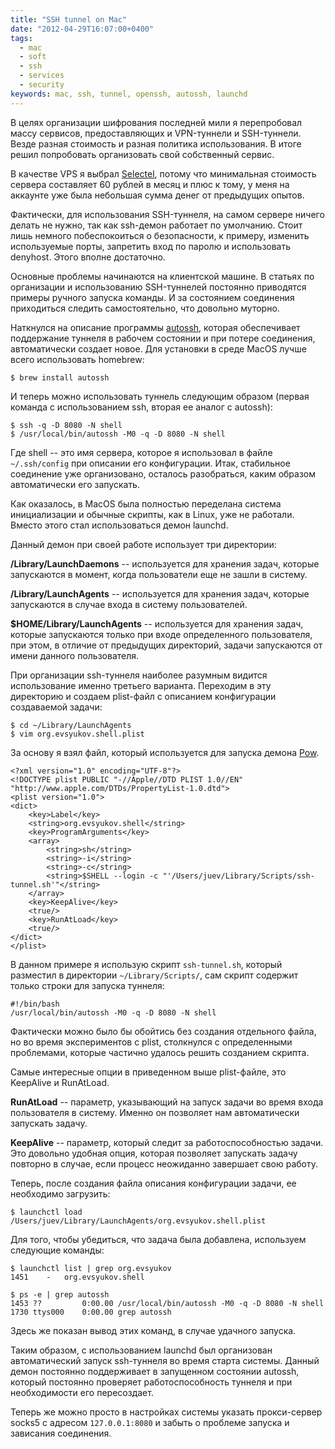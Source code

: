 ```yaml
---
title: "SSH tunnel on Mac"
date: "2012-04-29T16:07:00+0400"
tags:
  - mac
  - soft
  - ssh
  - services
  - security
keywords: mac, ssh, tunnel, openssh, autossh, launchd
---
```

В целях организации шифрования последней мили я перепробовал массу сервисов, предоставляющих и VPN-туннели и SSH-туннели. Везде разная стоимость и разная политика использования. В итоге решил попробовать организовать свой собственный сервис.

В качестве VPS я выбрал [Selectel](https://selectel.ru/ "Windows и Linux сервера"), потому что минимальная стоимость сервера составляет 60 рублей в месяц и плюс к тому, у меня на аккаунте уже была небольшая сумма денег от предыдущих опытов.

Фактически, для использования SSH-туннеля, на самом сервере ничего делать не нужно, так как ssh-демон работает по умолчанию. Стоит лишь немного побеспокоиться о безопасности, к примеру, изменить используемые порты, запретить вход по паролю и использовать denyhost. Этого вполне достаточно.

Основные проблемы начинаются на клиентской машине. В статьях по организации и использованию SSH-туннелей постоянно приводятся примеры ручного запуска команды. И за состоянием соединения приходиться следить самостоятельно, что довольно муторно.

Наткнулся на описание программы [autossh](http://www.harding.motd.ca/autossh/ "AutoSSH"), которая обеспечивает поддержание туннеля в рабочем состоянии и при потере соединения, автоматически создает новое. Для установки в среде MacOS лучше всего использовать homebrew:

    $ brew install autossh

И теперь можно использовать туннель следующим образом (первая команда с использованием ssh, вторая ее аналог с autossh):

    $ ssh -q -D 8080 -N shell
    $ /usr/local/bin/autossh -M0 -q -D 8080 -N shell

Где shell -- это имя сервера, которое я использовал в файле `~/.ssh/config` при описании его конфигурации. Итак, стабильное соединение уже организовано, осталось разобраться, каким образом автоматически его запускать.

Как оказалось, в MacOS была полностью переделана система инициализации и обычные скрипты, как в Linux, уже не работали. Вместо этого стал использоваться демон launchd.

Данный демон при своей работе использует три директории:

**/Library/LaunchDaemons** -- используется для хранения задач, которые запускаются в момент, когда пользователи еще не зашли в систему.

**/Library/LaunchAgents** -- используется для хранения задач, которые запускаются в случае входа в систему пользователей.

**$HOME/Library/LaunchAgents** -- используется для хранения задач, которые запускаются только при входе определенного пользователя, при этом, в отличие от предыдущих директорий, задачи запускаются от имени данного пользователя.

При организации ssh-туннеля наиболее разумным видится использование именно третьего варианта. Переходим в эту директорию и создаем plist-файл с описанием конфигурации создаваемой задачи:

    $ cd ~/Library/LaunchAgents
    $ vim org.evsyukov.shell.plist

За основу я взял файл, который используется для запуска демона [Pow](/2011/12/10/pow/ "Pow - простой локальный вебсервер").

    <?xml version="1.0" encoding="UTF-8"?>
    <!DOCTYPE plist PUBLIC "-//Apple//DTD PLIST 1.0//EN" "http://www.apple.com/DTDs/PropertyList-1.0.dtd">
    <plist version="1.0">
    <dict>
    	<key>Label</key>
    	<string>org.evsyukov.shell</string>
    	<key>ProgramArguments</key>
    	<array>
    		<string>sh</string>
    		<string>-i</string>
    		<string>-c</string>
    		<string>$SHELL --login -c "'/Users/juev/Library/Scripts/ssh-tunnel.sh'"</string>
    	</array>
    	<key>KeepAlive</key>
    	<true/>
    	<key>RunAtLoad</key>
    	<true/>
    </dict>
    </plist>

В данном примере я использую скрипт `ssh-tunnel.sh`, который разместил в директории `~/Library/Scripts/`, сам скрипт содержит только строки для запуска туннеля:

    #!/bin/bash
    /usr/local/bin/autossh -M0 -q -D 8080 -N shell

Фактически можно было бы обойтись без создания отдельного файла, но во время экспериментов с plist, столкнулся с определенными проблемами, которые частично удалось решить созданием скрипта.

Самые интересные опции в приведенном выше plist-файле, это KeepAlive и RunAtLoad.

**RunAtLoad** -- параметр, указывающий на запуск задачи во время входа пользователя в систему. Именно он позволяет нам автоматически запускать задачу.

**KeepAlive** -- параметр, который следит за работоспособностью задачи. Это довольно удобная опция, которая позволяет запускать задачу повторно в случае, если процесс неожиданно завершает свою работу.

Теперь, после создания файла описания конфигурации задачи, ее необходимо загрузить:

    $ launchctl load /Users/juev/Library/LaunchAgents/org.evsyukov.shell.plist

Для того, чтобы убедиться, что задача была добавлена, используем следующие команды:

    $ launchctl list | grep org.evsyukov
    1451	-	org.evsyukov.shell

    $ ps -e | grep autossh
    1453 ??         0:00.00 /usr/local/bin/autossh -M0 -q -D 8080 -N shell
    1730 ttys000    0:00.00 grep autossh

Здесь же показан вывод этих команд, в случае удачного запуска.

Таким образом, с использованием launchd был организован автоматический запуск ssh-туннеля во время старта системы. Данный демон постоянно поддерживает в запущенном состоянии autossh, который постоянно проверяет работоспособность туннеля и при необходимости его пересоздает.

Теперь же можно просто в настройках системы указать прокси-сервер socks5 с адресом `127.0.0.1:8080` и забыть о проблеме запуска и зависания соединения.

